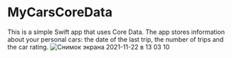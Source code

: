 # MyCarsCoreData
This is a simple Swift app that uses Сore Data.
The app stores information about your personal cars: the date of the last trip, the number of trips and the car rating.
![Снимок экрана 2021-11-22 в 13 03 10](https://user-images.githubusercontent.com/91129638/142842020-46471208-b3f6-4500-87ff-048634901761.png)

